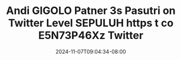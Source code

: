 --- 
title: "Andi GIGOLO Patner 3s Pasutri on Twitter Level SEPULUH https t co E5N73P46Xz   Twitter"
description: "nonton   Andi GIGOLO Patner 3s Pasutri on Twitter Level SEPULUH https t co E5N73P46Xz   Twitter gratis   new"
date: 2024-11-07T09:04:34-08:00
file_code: "12p76q59p07i"
draft: false
cover: "0008boyjhgikavqr.jpg"
tags: ["Andi", "GIGOLO", "Patner", "Pasutri", "Twitter", "Level", "SEPULUH", "https", "Twitter", "bokep-indo", "bokep-viral", "bokep-ig"]
length: 63
fld_id: "1483137"
foldername: "Andi gigolo1 telegram"
categories: ["Andi gigolo1 telegram"]
views: 0
---
